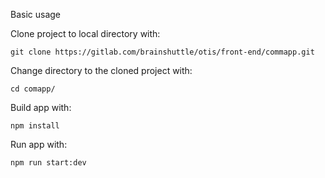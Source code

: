 Basic usage
   
Clone project to local directory with:

    git clone https://gitlab.com/brainshuttle/otis/front-end/commapp.git

Change directory to the cloned project with:

    cd comapp/

Build app with:
    
    npm install

Run app with:

    npm run start:dev